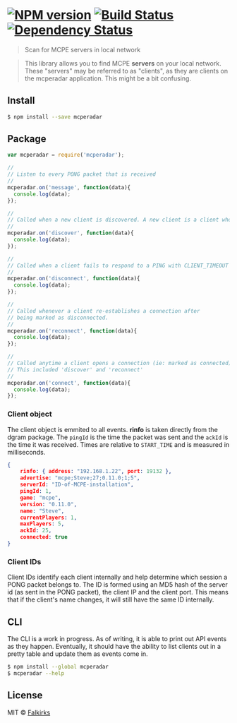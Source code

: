 #  [![NPM version][npm-image]][npm-url] [![Build Status][travis-image]][travis-url] [![Dependency Status][daviddm-image]][daviddm-url]

> Scan for MCPE servers in local network

> This library allows you to find MCPE **servers** on your local network. These "servers" may be referred to as "clients", as they are clients on the mcperadar application. This might be a bit confusing.


## Install

```sh
$ npm install --save mcperadar
```


## Package

```js
var mcperadar = require('mcperadar');

//
// Listen to every PONG packet that is received
//
mcperadar.on('message', function(data){
  console.log(data);
});

//
// Called when a new client is discovered. A new client is a client whose clientId hasn't appeared in the current instance.
//
mcperadar.on('discover', function(data){
  console.log(data);
});

//
// Called when a client fails to respond to a PING with CLIENT_TIMEOUT milliseconds.
//
mcperadar.on('disconnect', function(data){
  console.log(data);
});

//
// Called whenever a client re-establishes a connection after
// being marked as disconnected.
//
mcperadar.on('reconnect', function(data){
  console.log(data);
});

//
// Called anytime a client opens a connection (ie: marked as connected). 
// This included 'discover' and 'reconnect'
//
mcperadar.on('connect', function(data){
  console.log(data);
});
```

### Client object
The client object is emmited to all events. **rinfo** is taken directly from the dgram package. The `pingId` is the time the packet was sent and the `ackId` is the time it was received. Times are relative to `START_TIME` and is measured in milliseconds.

```json
{
    rinfo: { address: "192.168.1.22", port: 19132 },
    advertise: "mcpe;Steve;27;0.11.0;1;5",
    serverId: "ID-of-MCPE-installation",
    pingId: 1,
    game: "mcpe",
    version: "0.11.0",
    name: "Steve",
    currentPlayers: 1,
    maxPlayers: 5,
    ackId: 25,
    connected: true
}
```

### Client IDs
Client IDs identify each client internally and help determine which session a PONG packet belongs to. The ID is formed using an MD5 hash of the server id (as sent in the PONG packet), the client IP and the client port. This means that if the client's name changes, it will still have the same ID internally. 

## CLI
The CLI is a work in progress. As of writing, it is able to print out API events as they happen. Eventually, it should have the ability to list clients out in a pretty table and update them as events come in.

```sh
$ npm install --global mcperadar
$ mcperadar --help
```


## License

MIT © [Falkirks](http://falkirks.com)


[npm-image]: https://badge.fury.io/js/mcperadar.svg
[npm-url]: https://npmjs.org/package/mcperadar
[travis-image]: https://travis-ci.org/Falkirks/mcperadar.svg?branch=master
[travis-url]: https://travis-ci.org/Falkirks/mcperadar
[daviddm-image]: https://david-dm.org/Falkirks/mcperadar.svg?theme=shields.io
[daviddm-url]: https://david-dm.org/Falkirks/mcperadar
